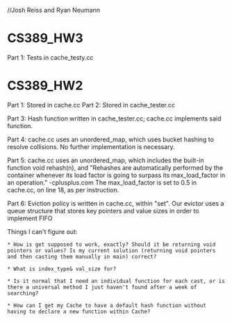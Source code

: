 //Josh Reiss and Ryan Neumann
# CS389_HW3

Part 1: Tests in cache_testy.cc

# CS389_HW2

Part 1: Stored in cache.cc
Part 2: Stored in cache_tester.cc

Part 3: Hash function written in cache_tester.cc; cache.cc implements said function.

Part 4: cache.cc uses an unordered_map, which uses bucket hashing to resolve collisions. No further implementation is necessary.

Part 5: cache.cc uses an unordered_map, which includes the built-in function void rehash(n), and
	"Rehashes are automatically performed by the container whenever its load factor is going to surpass its max_load_factor in an operation." -cplusplus.com
The max_load_factor is set to 0.5 in cache.cc, on line 18, as per instruction.

Part 6: Eviction policy is written in cache.cc, within "set".
		Our evictor uses a queue structure that stores key pointers and value sizes in order to implement FIFO





Things I can't figure out:

	* How is get supposed to work, exactly? Should it be returning void pointers or values? Is my current solution (returning void pointers and then casting them manually in main) correct? 

	* What is index_type& val_size for?

	* Is it normal that I need an individual function for each cast, or is there a universal method I just haven't found after a week of searching?

	* How can I get my Cache to have a default hash function without having to declare a new function within Cache?